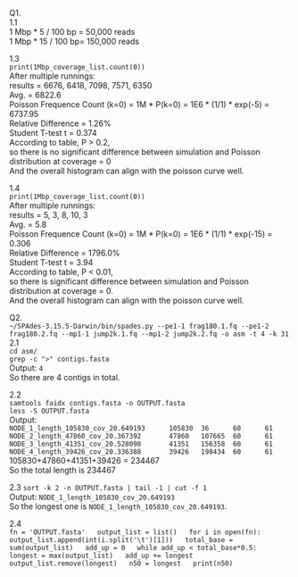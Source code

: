 Q1.  
1.1  
1 Mbp * 5 / 100 bp = 50,000 reads  
1 Mbp * 15 / 100 bp= 150,000 reads  
  
1.3  
`print(1Mbp_coverage_list.count(0))`  
After multiple runnings:  
results = 6676, 6418, 7098, 7571, 6350  
Avg. = 6822.6  
Poisson Frequence Count (k=0) = 1M * P(k=0) = 1E6 * (1/1) * exp(-5) = 6737.95  
Relative Difference = 1.26%  
Student T-test t = 0.374  
According to table, P > 0.2,  
so there is no significant difference between simulation and Poisson distribution at coverage = 0  
And the overall histogram can align with the poisson curve well.  
  
1.4  
`print(1Mbp_coverage_list.count(0))`  
After multiple runnings:  
results = 5, 3, 8, 10, 3  
Avg. = 5.8  
Poisson Frequence Count (k=0) = 1M * P(k=0) = 1E6 * (1/1) * exp(-15) = 0.306  
Relative Difference = 1796.0%  
Student T-test t = 3.94  
According to table, P < 0.01,  
so there is significant difference between simulation and Poisson distribution at coverage = 0.  
And the overall histogram can align with the poisson curve well.  
  
Q2.  
`~/SPAdes-3.15.5-Darwin/bin/spades.py --pe1-1 frag180.1.fq --pe1-2 frag180.2.fq --mp1-1 jump2k.1.fq --mp1-2 jump2k.2.fq -o asm -t 4 -k 31`  
2.1  
`cd asm/`  
`grep -c ">" contigs.fasta`  
Output: `4`  
So there are 4 contigs in total.  
  
2.2  
`samtools faidx contigs.fasta -o OUTPUT.fasta`  
`less -S OUTPUT.fasta`  
Output:  
`NODE_1_length_105830_cov_20.649193      105830  36      60      61`  
`NODE_2_length_47860_cov_20.367392       47860   107665  60      61`  
`NODE_3_length_41351_cov_20.528098       41351   156358  60      61`  
`NODE_4_length_39426_cov_20.336388       39426   198434  60      61`  
105830+47860+41351+39426 = 234467  
So the total length is 234467  
  
2.3
`sort -k 2 -n OUTPUT.fasta | tail -1 | cut -f 1`  
Output: `NODE_1_length_105830_cov_20.649193`  
So the longest one is `NODE_1_length_105830_cov_20.649193`.  
  
2.4  
`fn = 'OUTPUT.fasta'  
output_list = list()  
for i in open(fn):  
	output_list.append(int(i.split('\t')[1]))  
total_base = sum(output_list)  
add_up = 0  
while add_up < total_base*0.5:  
	longest = max(output_list)  
	add_up += longest  
	output_list.remove(longest)  
n50 = longest  
print(n50)`  

